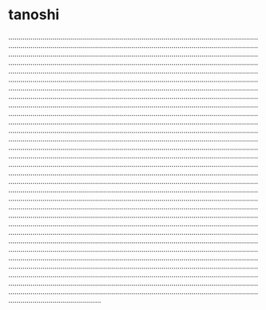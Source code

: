 # tanoshi

..................................................................................................................................................................................................................................................................................................................................................................................................................................................................................................................................................................................................................................................................................................................................................................................................................................................................................................................................................................................................................................................................................................................................................................................................................................................................................................................................................................................................................................................................................................................................................................................................................................................................................................................................................................................................................................................................................................................................................................................................................................................................................................................................................................................................................................................................................................................................................................................................................................................................................................................................................................................................................................................................................................................................................................................................................................................................................................................................................................................................................................................................................................................................................................................................................................................................................................................................................................................................................................................................................................................................................................................................................................................................................................................................................................................................................................................................................................................................................................................................................................................